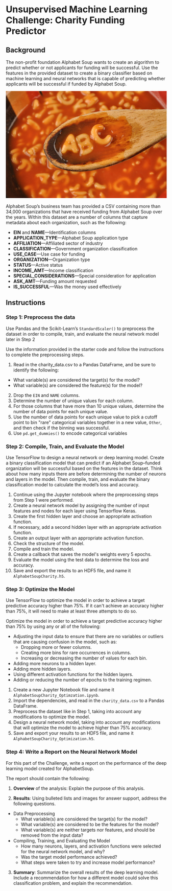# Unsupervised Machine Learning Challenge: Charity Funding Predictor

## Background

The non-profit foundation Alphabet Soup wants to create an algorithm to predict whether or not applicants for funding will be successful.  Use the features in the provided dataset to create a binary classifier based on machine learning and neural networks that is capable of predicting whether applicants will be successful if funded by Alphabet Soup.

![alphabet_soup](Images/alphabet_soup.png)

Alphabet Soup’s business team has provided a CSV containing more than 34,000 organizations that have received funding from Alphabet Soup over the years. Within this dataset are a number of columns that capture metadata about each organization, such as the following:

* **EIN** and **NAME**—Identification columns
* **APPLICATION_TYPE**—Alphabet Soup application type
* **AFFILIATION**—Affiliated sector of industry
* **CLASSIFICATION**—Government organization classification
* **USE_CASE**—Use case for funding
* **ORGANIZATION**—Organization type
* **STATUS**—Active status
* **INCOME_AMT**—Income classification
* **SPECIAL_CONSIDERATIONS**—Special consideration for application
* **ASK_AMT**—Funding amount requested
* **IS_SUCCESSFUL**—Was the money used effectively

## Instructions

### Step 1: Preprocess the data

Use Pandas and the Scikit-Learn’s `StandardScaler()` to preprocess the dataset in order to compile, train, and evaluate the neural network model later in Step 2

Use the information provided in the starter code and follow the instructions to complete the preprocessing steps.

1. Read in the charity_data.csv to a Pandas DataFrame, and be sure to identify the following:
  * What variable(s) are considered the target(s) for the model?
  * What variable(s) are considered the feature(s) for the model?
2. Drop the `EIN` and `NAME` columns.
3. Determine the number of unique values for each column.
4. For those columns that have more than 10 unique values, determine the number of data points for each unique value.
6. Use the number of data points for each unique value to pick a cutoff point to bin "rare" categorical variables together in a new value, `Other`, and then check if the binning was successful.
7. Use `pd.get_dummies()` to encode categorical variables

### Step 2: Compile, Train, and Evaluate the Model

Use TensorFlow to design a neural network or deep learning model.  Create a binary classification model that can predict if an Alphabet Soup–funded organization will be successful based on the features in the dataset. Think about how many inputs there are before determining the number of neurons and layers in the model. Then compile, train, and evaluate the binary classification model to calculate the model’s loss and accuracy.

1. Continue using the Jupyter notebook where the preprocessing steps from Step 1 were performed.
2. Create a neural network model by assigning the number of input features and nodes for each layer using Tensorflow Keras.
3. Create the first hidden layer and choose an appropriate activation function.
4. If necessary, add a second hidden layer with an appropriate activation function.
5. Create an output layer with an appropriate activation function.
6. Check the structure of the model.
7. Compile and train the model.
8. Create a callback that saves the model's weights every 5 epochs.
9. Evaluate the model using the test data to determine the loss and accuracy.
10. Save and export the results to an HDF5 file, and name it `AlphabetSoupCharity.h5`.

### Step 3: Optimize the Model

Use TensorFlow to optimize the model in order to achieve a target predictive accuracy higher than 75%. If it can't achieve an accuracy higher than 75%, it will need to make at least three attempts to do so.

Optimize the model in order to achieve a target predictive accuracy higher than 75% by using any or all of the following:

* Adjusting the input data to ensure that there are no variables or outliers that are causing confusion in the model, such as:
  * Dropping more or fewer columns.
  * Creating more bins for rare occurrences in columns.
  * Increasing or decreasing the number of values for each bin.
* Adding more neurons to a hidden layer.
* Adding more hidden layers.
* Using different activation functions for the hidden layers.
* Adding or reducing the number of epochs to the training regimen.

1. Create a new Jupyter Notebook file and name it `AlphabetSoupCharity_Optimzation.ipynb`.
2. Import the dependencies, and read in the `charity_data.csv` to a Pandas DataFrame.
3. Preprocess the dataset like in Step 1, taking into account any modifications to optimize the model.
4. Design a neural network model, taking into account any modifications that will optimize the model to achieve higher than 75% accuracy.
5. Save and export your results to an HDF5 file, and name it `AlphabetSoupCharity_Optimization.h5`.

### Step 4: Write a Report on the Neural Network Model

For this part of the Challenge, write a report on the performance of the deep learning model created for AlphabetSoup.

The report should contain the following:

1. **Overview** of the analysis: Explain the purpose of this analysis.

2. **Results**: Using bulleted lists and images for answer support, address the following questions.

  * Data Preprocessing
    * What variable(s) are considered the target(s) for the model?
    * What variable(s) are considered to be the features for the model?
    * What variable(s) are neither targets nor features, and should be removed from the input data?
  * Compiling, Training, and Evaluating the Model
    * How many neurons, layers, and activation functions were selected for the neural network model, and why?
    * Was the target model performance achieved?
    * What steps were taken to try and increase model performance?

3. **Summary**: Summarize the overall results of the deep learning model. Include a recommendation for how a different model could solve this classification problem, and explain the recommendation.